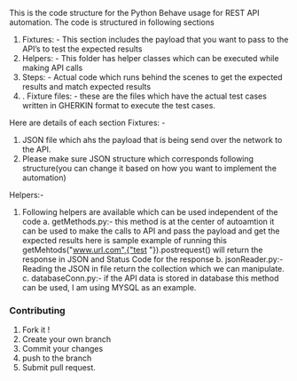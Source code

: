 This is the code structure for the Python Behave usage for REST API automation. The code is structured in following sections

1.	Fixtures: - This section includes the payload that you want to pass to the API’s to test the expected results
2.	Helpers: - This folder has helper classes which can be executed while making API calls
3.	Steps: - Actual code which runs behind the scenes to get the expected results and match expected results
4.	. Fixture files: - these are the files which have the actual test cases written in GHERKIN format to execute the test cases.

Here are details of each section
Fixtures: - 
1.	 JSON file which ahs the payload that is being send over the network to the API.
2.	Please make sure JSON structure which corresponds following structure(you can change it based on how you want to implement the automation)


Helpers:-
1. Following helpers are available which can be used independent of the code
a. getMethods.py:- this method is at the center of autoamtion it can be used to make the calls to API and pass the payload and get the expected results here is sample example of running this
getMehtods("www.url.com",{"test "}).postrequest() will return the response in JSON and Status Code for the response 
b. jsonReader.py:- Reading the JSON in file return the collection which we can manipulate. 
c. databaseConn.py:- if the API data is stored in database this method can be used, I am using MYSQL as an example. 




### Contributing
1. Fork it !
2. Create your own branch
3. Commit your changes
4. push to the branch
5. Submit pull request.

 
